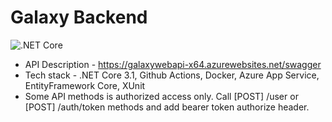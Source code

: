 # Galaxy Backend
![.NET Core](https://github.com/bugs-x64/galaxy_backend/workflows/.NET%20Core/badge.svg?branch=master)

* API Description - https://galaxywebapi-x64.azurewebsites.net/swagger
* Tech stack - .NET Core 3.1, Github Actions, Docker, Azure App Service, EntityFramework Core, XUnit
* Some API methods is authorized access only. Call [POST] /user or [POST] /auth/token methods and add bearer token authorize header.
